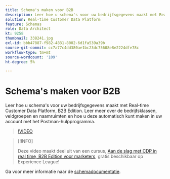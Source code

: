```yaml
---
title: Schema's maken voor B2B
description: Leer hoe u schema's voor uw bedrijfsgegevens maakt met Real-time Customer Data Platform, B2B Edition.
solution: Real-time Customer Data Platform
feature: Schemas
role: Data Architect
kt: 9258
thumbnail: 338241.jpg
exl-id: bbb47887-f982-4831-8002-6d1fa539a39b
source-git-commit: cc7a77c4dd380ae1bc23dc75608e8e2224dfe78c
workflow-type: tm+mt
source-wordcount: '109'
ht-degree: 5%

---
```


# Schema&#39;s maken voor B2B

Leer hoe u schema&#39;s voor uw bedrijfsgegevens maakt met Real-time Customer Data Platform, B2B Edition. Leer meer over de bedrijfsklassen, veldgroepen en naamruimten en hoe u deze automatisch kunt maken in uw account met het Postman-hulpprogramma.

>[!VIDEO](https://video.tv.adobe.com/v/338241?quality=12&learn=on)

>[!INFO]
>
> Deze video maakt deel uit van een cursus, [Aan de slag met CDP in real time, B2B Edition voor marketers](https://experienceleague.adobe.com/?recommended=ExperiencePlatform-U-1-2021.rtcdp.b2b), gratis beschikbaar op Experience League!

Ga voor meer informatie naar de [schemadocumentatie](https://experienceleague.adobe.com/docs/experience-platform/xdm/home.html?lang=nl).
